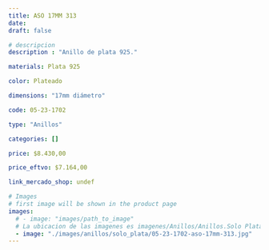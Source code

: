 ```yaml
---
title: ASO 17MM 313
date: 
draft: false

# descripcion
description : "Anillo de plata 925."

materials: Plata 925

color: Plateado

dimensions: "17mm diámetro"

code: 05-23-1702

type: "Anillos"

categories: []

price: $8.430,00

price_eftvo: $7.164,00

link_mercado_shop: undef

# Images
# first image will be shown in the product page
images:
  # - image: "images/path_to_image"
  # La ubicacion de las imagenes es imagenes/Anillos/Anillos.Solo Plata/05-23-1702-aso-17mm-313
  - image: "./images/anillos/solo_plata/05-23-1702-aso-17mm-313.jpg"
---
```

